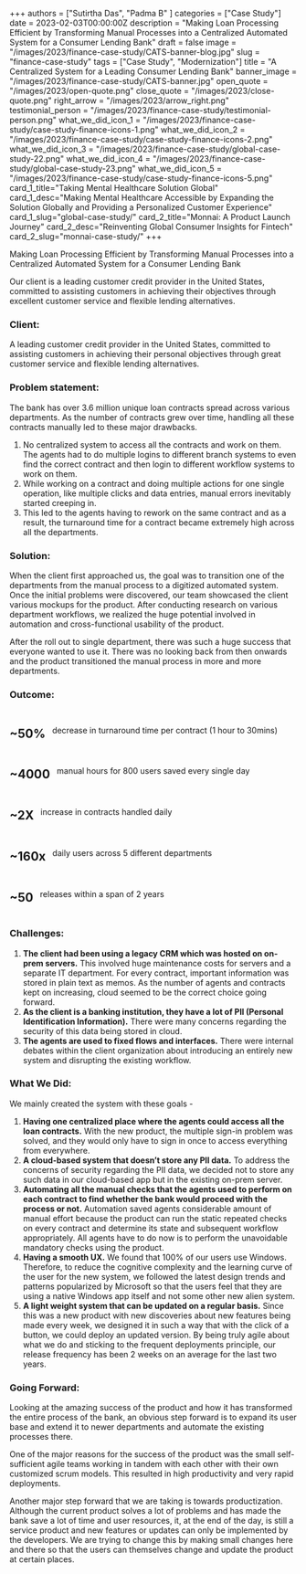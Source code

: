 +++
authors = ["Sutirtha Das", "Padma B" ]
categories = ["Case Study"]
date = 2023-02-03T00:00:00Z
description = "Making Loan Processing Efficient by Transforming Manual Processes into a Centralized Automated System for a Consumer Lending Bank"
draft = false
image = "/images/2023/finance-case-study/CATS-banner-blog.jpg"
slug = "finance-case-study"
tags = ["Case Study", "Modernization"]
title = "A Centralized System for a Leading Consumer Lending Bank"
banner_image = "/images/2023/finance-case-study/CATS-banner.jpg"
open_quote = "/images/2023/open-quote.png"
close_quote = "/images/2023/close-quote.png"
right_arrow = "/images/2023/arrow_right.png"
testimonial_person = "/images/2023/finance-case-study/testimonial-person.png"
what_we_did_icon_1 = "/images/2023/finance-case-study/case-study-finance-icons-1.png"
what_we_did_icon_2 = "/images/2023/finance-case-study/case-study-finance-icons-2.png"
what_we_did_icon_3 = "/images/2023/finance-case-study/global-case-study-22.png"
what_we_did_icon_4 = "/images/2023/finance-case-study/global-case-study-23.png"
what_we_did_icon_5 = "/images/2023/finance-case-study/case-study-finance-icons-5.png"
card_1_title="Taking Mental Healthcare Solution Global"
card_1_desc="Making Mental Healthcare Accessible by Expanding the Solution Globally and Providing a Personalized Customer Experience"
card_1_slug="global-case-study/"
card_2_title="Monnai: A Product Launch Journey"
card_2_desc="Reinventing Global Consumer Insights for Fintech"
card_2_slug="monnai-case-study/"
+++

Making Loan Processing Efficient by Transforming Manual Processes into a Centralized Automated System for a Consumer Lending Bank

Our client is a leading customer credit provider in the United States, committed to assisting customers in achieving their objectives through excellent customer service and flexible lending alternatives.


### Client:

A leading customer credit provider in the United States, committed to assisting customers in achieving their personal objectives through great customer service and flexible lending alternatives.

### Problem statement:

The bank has over 3.6 million unique loan contracts spread across various departments. As the number of contracts grew over time, handling all these contracts manually led to these major drawbacks.

1. No centralized system to access all the contracts and work on them. The agents had to do multiple logins to different branch systems to even find the correct contract and then login to different workflow systems to work on them.
2. While working on a contract and doing multiple actions for one single operation, like multiple clicks and data entries, manual errors inevitably started creeping in.
3. This led to the agents having to rework on the same contract and as a result, the turnaround time for a contract became extremely high across all the departments.

### Solution:

When the client first approached us, the goal was to transition one of the departments from the manual process to a digitized automated system. Once the initial problems were discovered, our team showcased the client various mockups for the product. After conducting research on various department workflows, we realized the huge potential involved in automation and cross-functional usability of the product.

After the roll out to single department, there was such a huge success that everyone wanted to use it. There was no looking back from then onwards and the product transitioned the manual process in more and more departments.

### Outcome:

<span style="display: flex;flex-direction: row;align-content: center;justify-content: flex-start;align-items: center; flex-wrap: wrap">
<h2 >~50%</h2> &nbsp;&nbsp; decrease in turnaround time per contract (1 hour to 30mins)
</span>

<span style="display: flex;flex-direction: row;align-content: center;justify-content: flex-start;align-items: center; flex-wrap: wrap">
<h2>~4000</h2> &nbsp;&nbsp; manual hours for 800 users saved every single day
</span>

<span style="display: flex;flex-direction: row;align-content: center;justify-content: flex-start;align-items: center; flex-wrap: wrap">
<h2>~2X</h2> &nbsp;&nbsp; increase in contracts handled daily
</span>

<span style="display: flex;flex-direction: row;align-content: center;justify-content: flex-start;align-items: center; flex-wrap: wrap">
<h2>~160x</h2> &nbsp;&nbsp; daily users across 5 different departments
</span>

<span style="display: flex;flex-direction: row;align-content: center;justify-content: flex-start;align-items: center; flex-wrap: wrap">
<h2>~50</h2> &nbsp;&nbsp; releases within a span of 2 years
</span>

### Challenges:

1. **The client had been using a legacy CRM which was hosted on on-prem servers.** This involved huge maintenance costs for servers and a separate IT department. For every contract, important information was stored in plain text as memos. As the number of agents and contracts kept on increasing, cloud seemed to be the correct choice going forward.
2. **As the client is a banking institution, they have a lot of PII (Personal Identification Information).** There were many concerns regarding the security of this data being stored in cloud.
3. **The agents are used to fixed flows and interfaces.** There were internal debates within the client organization about introducing an entirely new system and disrupting the existing workflow.

### What We Did:

We mainly created the system with these goals -

1. **Having one centralized place where the agents could access all the loan contracts.** With the new product, the multiple sign-in problem was solved, and they would only have to sign in once to access everything from everywhere.
2. **A cloud-based system that doesn’t store any PII data.** To address the concerns of security regarding the PII data, we decided not to store any such data in our cloud-based app but in the existing on-prem server.
3. **Automating all the manual checks that the agents used to perform on each contract to find whether the bank would proceed with the process or not.** Automation saved agents considerable amount of manual effort because the product can run the static repeated checks on every contract and determine its state and subsequent workflow appropriately. All agents have to do now is to perform the unavoidable mandatory checks using the product.
4. **Having a smooth UX.** We found that 100% of our users use Windows. Therefore, to reduce the cognitive complexity and the learning curve of the user for the new system, we followed the latest design trends and patterns popularized by Microsoft so that the users feel that they are using a native Windows app itself and not some other new alien system.
5. **A light weight system that can be updated on a regular basis.** Since this was a new product with new discoveries about new features being made every week, we designed it in such a way that with the click of a button, we could deploy an updated version. By being truly agile about what we do and sticking to the frequent deployments principle, our release frequency has been 2 weeks on an average for the last two years.

### Going Forward:

Looking at the amazing success of the product and how it has transformed the entire process of the bank, an obvious step forward is to expand its user base and extend it to newer departments and automate the existing processes there.

One of the major reasons for the success of the product was the small self-sufficient agile teams working in tandem with each other with their own customized scrum models. This resulted in high productivity and very rapid deployments.

Another major step forward that we are taking is towards productization. Although the current product solves a lot of problems and has made the bank save a lot of time and user resources, it, at the end of the day, is still a service product and new features or updates can only be implemented by the developers. We are trying to change this by making small changes here and there so that the users can themselves change and update the product at certain places.
